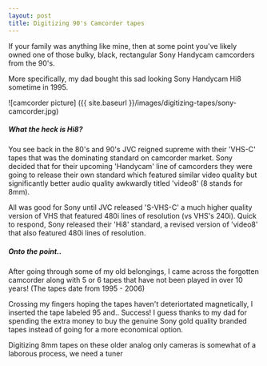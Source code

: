 ```yaml
---
layout: post
title: Digitizing 90's Camcorder tapes
---
```


If your family was anything like mine, then at some point you've likely owned one of those bulky, black, rectangular Sony Handycam camcorders from the 90's.

More specifically, my dad bought this sad looking Sony Handycam Hi8 sometime in 1995.

![camcorder picture] ({{ site.baseurl }}/images/digitizing-tapes/sony-camcorder.jpg)

##### What the heck is Hi8?

You see back in the 80's and 90's JVC reigned supreme with their 'VHS-C' tapes that was the dominating standard on camcorder market. Sony decided that for their upcoming 'Handycam' line of camcorders they were going to release their own standard which featured similar video quality but significantly better audio quality awkwardly titled 'video8' (8 stands for 8mm). 

All was good for Sony until JVC released 'S-VHS-C' a much higher quality version of VHS that featured 480i lines of resolution (vs VHS's 240i). Quick to respond, Sony released their 'Hi8' standard, a revised version of 'video8' that also featured 480i lines of resolution.


##### Onto the point..

After going through some of my old belongings, I came across the forgotten camcorder along with 5 or 6 tapes that have not been played in over 10 years! (The tapes date from 1995 - 2006) 

Crossing my fingers hoping the tapes haven't deteriortated magnetically, I inserted the tape labeled 95 and.. Success! I guess thanks to my dad for spending the extra money to buy the genuine Sony gold quality branded tapes instead of going for a more economical option. 

Digitizing 8mm tapes on these older analog only cameras is somewhat of a laborous process, we need a tuner
